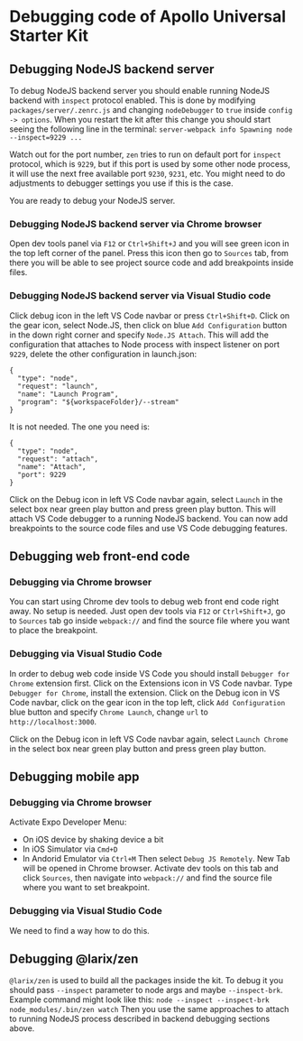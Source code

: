 # Debugging code of Apollo Universal Starter Kit

## Debugging NodeJS backend server

To debug NodeJS backend server you should enable running NodeJS backend with `inspect` protocol enabled. This is done by modifying `packages/server/.zenrc.js` and changing `nodeDebugger` to `true`
inside `config -> options`. When you restart the kit after this change you should start seeing
the following line in the terminal:
`server-webpack info Spawning node --inspect=9229 ...`

Watch out for the port number, `zen` tries to run on default port for `inspect` protocol, which is
`9229`, but if this port is used by some other node process, it will use the next free available
port `9230`, `9231`, etc. You might need to do adjustments to debugger settings you use if this is
the case.

You are ready to debug your NodeJS server.

### Debugging NodeJS backend server via Chrome browser

Open dev tools panel via `F12` or `Ctrl+Shift+J` and you will see green icon in the top left corner
of the panel. Press this icon then go to `Sources` tab, from there you will be able to see project source
code and add breakpoints inside files.

### Debugging NodeJS backend server via Visual Studio code

Click debug icon in the left VS Code navbar or press `Ctrl+Shift+D`. Click on the gear icon, select Node.JS, then click on blue `Add Configuration` button in the down right corner and specify `Node.JS Attach`. This will add the configuration that attaches to Node process with inspect listener on port `9229`, delete the other configuration in launch.json:
```
{
  "type": "node",
  "request": "launch",
  "name": "Launch Program",
  "program": "${workspaceFolder}/--stream"
}
```
It is not needed. The one you need is:
```
{
  "type": "node",
  "request": "attach",
  "name": "Attach",
  "port": 9229
}
```

Click on the Debug icon in left VS Code navbar again, select `Launch` in the select box near green play button and press green play button. This will attach VS Code debugger to a running NodeJS backend. You can now add breakpoints to the source code files and use
VS Code debugging features.

## Debugging web front-end code

### Debugging via Chrome browser

You can start using Chrome dev tools to debug web front end code right away. No setup is needed. Just
open dev tools via `F12` or `Ctrl+Shift+J`, go to `Sources` tab go inside `webpack://` and find the source file where you want to place the breakpoint.

### Debugging via Visual Studio Code

In order to debug web code inside VS Code you should install `Debugger for Chrome` extension first.
Click on the Extensions icon in VS Code navbar. Type `Debugger for Chrome`, install the extension.
Click on the Debug icon in VS Code navbar, click on the gear icon in the top left, click `Add Configuration` blue button and specify `Chrome Launch`, change `url` to `http://localhost:3000`.

Click on the Debug icon in left VS Code navbar again, select `Launch Chrome` in the select box near green play button and press green play button.

## Debugging mobile app

### Debugging via Chrome browser

Activate Expo Developer Menu:
  - On iOS device by shaking device a bit
  - In iOS Simulator via `Cmd+D`
  - In Andorid Emulator via `Ctrl+M`
Then select `Debug JS Remotely`. New Tab will be opened in Chrome browser. Activate dev tools on this tab and click `Sources`, then navigate into `webpack://` and find the source file where you want to set breakpoint.

### Debugging via Visual Studio Code

We need to find a way how to do this.

## Debugging @larix/zen

`@larix/zen` is used to build all the packages inside the kit. To debug it you should pass `--inspect`
parameter to node args and maybe `--inspect-brk`. Example command might look like this:
`node --inspect --inspect-brk node_modules/.bin/zen watch`
Then you use the same approaches to attach to running NodeJS process described in backend debugging sections above.
